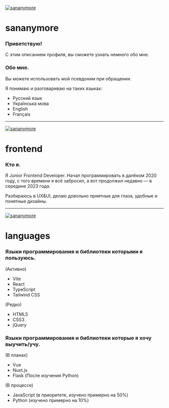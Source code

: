 [![sananymore](https://i.ibb.co/5hWRS1S/Github-1.png)](https://github.com/sananymore/sananymore/blob/master/README.md#sananymore)
# sananymore
### Приветствую!
С этим описанием профиля, вы сможете узнать немного обо мне.

### Обо мне.
Вы можете использовать мой псевдоним при обращении.

Я понимаю и разговариваю на таких языках:
- Русский язык
- Українська мова
- English
- Français

***

[![sananymore](https://i.ibb.co/sFhFqPq/Github-2.png)](https://github.com/sananymore/sananymore/blob/master/README.md#frontend)
# frontend
### Кто я.
Я Junior Frontend Developer. Начал программировать в далёком 2020 году, с того времени я всё забросил, а вот продолжил недавно — в середине 2023 года.

Разбираюсь в UX&UI, делаю довольно приятные для глаза, удобные и понятные дизайны.

***

[![sananymore](https://i.ibb.co/vLFRbBK/Github-3.png)](https://github.com/sananymore/sananymore/blob/master/README.md#languages)
# languages
### Языки программирования и библиотеки которыми я пользуюсь.

(Активно)
- Vite
- React
- TypeScript
- Tailwind CSS

(Редко)
- HTML5
- CSS3
- jQuery

### Языки программирования и библиотеки которые я хочу выучить/учу.

(В планах)
- Vue
- Nuxt.js
- Flask (После изучения Python)

(В процессе)
- JavaScript (в приоритете, изучено примерно на 50%)
- Python (изучено примерно на 10%)

[comment]: <> (https://i.ibb.co/pxwJ4Ff/Github-4.png - projects)
[comment]: <> (https://i.ibb.co/R0sghMN/Github-5.png - future)
